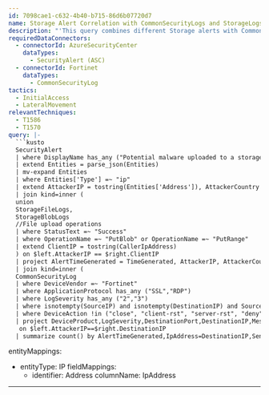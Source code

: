 ```yaml
---
id: 7098cae1-c632-4b40-b715-86d6b07720d7
name: Storage Alert Correlation with CommonSecurityLogs and StorageLogs
description: "'This query combines different Storage alerts with CommonSecurityLogs and StorageLogs helping analysts  triage and investigate any \npossible Storage related attacks faster thus reducing Mean Time To Respond'\n"
requiredDataConnectors:
  - connectorId: AzureSecurityCenter
    dataTypes:
      - SecurityAlert (ASC)
  - connectorId: Fortinet
    dataTypes:
      - CommonSecurityLog
tactics:
  - InitialAccess
  - LateralMovement
relevantTechniques:
  - T1586
  - T1570
query: |-
  ```kusto
  SecurityAlert
  | where DisplayName has_any ("Potential malware uploaded to a storage blob container","Storage account identified as source for distribution of malware")
  | extend Entities = parse_json(Entities)
  | mv-expand Entities
  | where Entities['Type'] =~ "ip"
  | extend AttackerIP = tostring(Entities['Address']), AttackerCountry = tostring(Entities['Location']['CountryName'])
  | join kind=inner (
  union
  StorageFileLogs,
  StorageBlobLogs
  //File upload operations
  | where StatusText =~ "Success"
  | where OperationName =~ "PutBlob" or OperationName =~ "PutRange"
  | extend ClientIP = tostring(CallerIpAddress)
  ) on $left.AttackerIP == $right.ClientIP
  | project AlertTimeGenerated = TimeGenerated, AttackerIP, AttackerCountry
  | join kind=inner (
  CommonSecurityLog
  | where DeviceVendor =~ "Fortinet"
  | where ApplicationProtocol has_any ("SSL","RDP")
  | where LogSeverity has_any ("2","3")
  | where isnotempty(SourceIP) and isnotempty(DestinationIP) and SourceIP != "0.0.0.0"
  | where DeviceAction !in ("close", "client-rst", "server-rst", "deny") and DestinationPort != 161
  | project DeviceProduct,LogSeverity,DestinationPort,DestinationIP,Message,SourceIP,SourcePort,Activity,SentBytes,ReceivedBytes)
   on $left.AttackerIP==$right.DestinationIP
  | summarize count() by AlertTimeGenerated,IpAddress=DestinationIP,SentBytes,ReceivedBytes,AttackerCountry
  ```
entityMappings:
  - entityType: IP
    fieldMappings:
      - identifier: Address
        columnName: IpAddress
---
```


